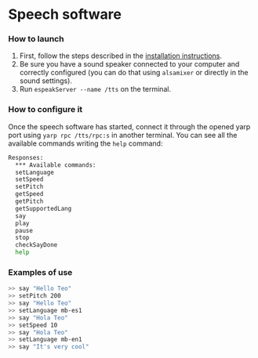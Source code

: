 # Speech software

### How to launch
1. First, follow the steps described in the [installation instructions](doc/speech-install.md).
2. Be sure you have a sound speaker connected to your computer and correctly configured (you can do that using `alsamixer` or directly in the sound settings).
3. Run `espeakServer --name /tts` on the terminal.

### How to configure it

Once the speech software has started, connect it through the opened yarp port using `yarp rpc /tts/rpc:s` in another terminal. You can see all the available commands writing the `help` command:

```sh
Responses:
  *** Available commands:
  setLanguage
  setSpeed
  setPitch
  getSpeed
  getPitch
  getSupportedLang
  say
  play
  pause
  stop
  checkSayDone
  help
```

### Examples of use

```sh
>> say "Hello Teo"
>> setPitch 200
>> say "Hello Teo"
>> setLanguage mb-es1
>> say "Hola Teo"
>> setSpeed 10
>> say "Hola Teo"
>> setLanguage mb-en1
>> say "It's very cool"
```
